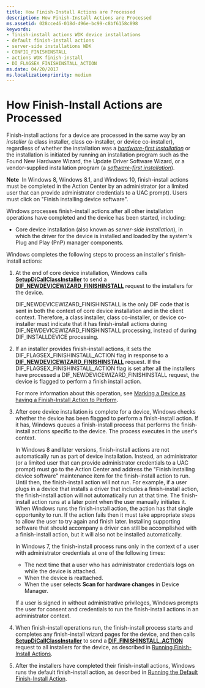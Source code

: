 ```yaml
---
title: How Finish-Install Actions are Processed
description: How Finish-Install Actions are Processed
ms.assetid: 028cce46-018d-496e-bc99-c8bf6158c898
keywords:
- finish-install actions WDK device installations
- default finish-install actions
- server-side installations WDK
- CONFIG_FINISHINSTALL
- actions WDK finish-install
- DI_FLAGSEX_FINISHINSTALL_ACTION
ms.date: 04/20/2017
ms.localizationpriority: medium
---
```


# How Finish-Install Actions are Processed


Finish-install actions for a device are processed in the same way by an *installer* (a class installer, class co-installer, or device co-installer), regardless of whether the installation was a [*hardware-first installation*](hardware-first-installation.md) or the installation is initiated by running an installation program such as the Found New Hardware Wizard, the Update Driver Software Wizard, or a vendor-supplied installation program (a [*software-first installation*](software-first-installation.md)).

**Note**  In Windows 8, Windows 8.1, and Windows 10, finish-install actions must be completed in the Action Center by an administrator (or a limited user that can provide administrator credentials to a UAC prompt). Users must click on "Finish installing device software".

 

Windows processes finish-install actions after all other installation operations have completed and the device has been started, including:

-   Core device installation (also known as *server-side installation*), in which the driver for the device is installed and loaded by the system's Plug and Play (PnP) manager components.

Windows completes the following steps to process an installer's finish-install actions:

1.  At the end of core device installation, Windows calls [**SetupDiCallClassInstaller**](/windows/desktop/api/setupapi/nf-setupapi-setupdicallclassinstaller) to send a [**DIF_NEWDEVICEWIZARD_FINISHINSTALL**](./dif-newdevicewizard-finishinstall.md) request to the installers for the device.

    DIF_NEWDEVICEWIZARD_FINISHINSTALL is the only DIF code that is sent in both the context of core device installation and in the client context. Therefore, a class installer, class co-installer, or device co-installer must indicate that it has finish-install actions during DIF_NEWDEVICEWIZARD_FINISHINSTALL processing, instead of during DIF_INSTALLDEVICE processing.

2.  If an installer provides finish-install actions, it sets the DIF_FLAGSEX_FINISHINSTALL_ACTION flag in response to a [**DIF_NEWDEVICEWIZARD_FINISHINSTALL**](./dif-newdevicewizard-finishinstall.md) request. If the DIF_FLAGSEX_FINISHINSTALL_ACTION flag is set after all the installers have processed a DIF_NEWDEVICEWIZARD_FINISHINSTALL request, the device is flagged to perform a finish install action.

    For more information about this operation, see [Marking a Device as having a Finish-Install Action to Perform](setting-the-configflag-finishinstall-action-device-configuration-flag.md).

3.  After core device installation is complete for a device, Windows checks whether the device has been flagged to perform a finish-install action. If it has, Windows queues a finish-install process that performs the finish-install actions specific to the device. The process executes in the user's context.

    In Windows 8 and later versions, finish-install actions are not automatically run as part of device installation. Instead, an administrator (or a limited user that can provide administrator credentials to a UAC prompt) must go to the Action Center and address the "Finish installing device software" maintenance item for the finish-install action to run. Until then, the finish-install action will not run. For example, if a user plugs in a device that installs a driver that includes a finish-install action, the finish-install action will not automatically run at that time. The finish-install action runs at a later point when the user manually initiates it. When Windows runs the finish-install action, the action has that single opportunity to run. If the action fails then it must take appropriate steps to allow the user to try again and finish later. Installing supporting software that should accompany a driver can still be accomplished with a finish-install action, but it will also not be installed automatically.

    In Windows 7, the finish-install process runs only in the context of a user with administrator credentials at one of the following times:

    -   The next time that a user who has administrator credentials logs on while the device is attached.
    -   When the device is reattached.
    -   When the user selects **Scan for hardware changes** in Device Manager.

    If a user is signed in without administrative privileges, Windows prompts the user for consent and credentials to run the finish-install actions in an administrator context.

4.  When finish-install operations run, the finish-install process starts and completes any finish-install wizard pages for the device, and then calls [**SetupDiCallClassInstaller**](/windows/desktop/api/setupapi/nf-setupapi-setupdicallclassinstaller) to send a [**DIF_FINISHINSTALL_ACTION**](./dif-finishinstall-action.md) request to all installers for the device, as described in [Running Finish-Install Actions](running-finish-install-actions.md).

5.  After the installers have completed their finish-install actions, Windows runs the default finish-install action, as described in [Running the Default Finish-Install Action](running-the-default-finish-install-action.md).

 

